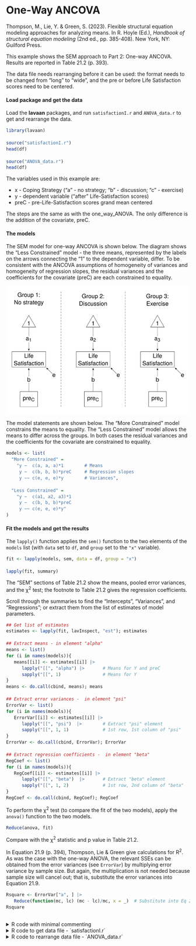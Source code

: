 # One-Way ANCOVA


Thompson, M., Lie, Y. & Green, S. (2023). Flexible structural equation
modeling approaches for analyzing means. In R. Hoyle (Ed.), *Handbook of
structural equation modeling* (2nd ed., pp. 385-408). New York, NY:
Guilford Press.

This example shows the SEM approach to Part 2: One-way ANCOVA. Results
are reported in Table 21.2 (p. 393).

The data file needs rearranging before it can be used: the format needs
to be changed from “long” to “wide”, and the pre or before Life
Satisfaction scores need to be centered.

#### Load package and get the data

Load the **lavaan** packages, and run `satisfactionI.r` and
`ANOVA_data.r` to get and rearrange the data.

``` r
library(lavaan)

source("satisfactionI.r")
head(df)

source("ANOVA_data.r")
head(df)
```

The variables used in this example are:

- x - Coping Strategy (“a” - no strategy; “b” - discussion; “c” -
  exercise)
- y - dependent variable (“after” Life-Satisfaction scores)
- preC - pre-Life-Satisfaction scores grand mean centered

The steps are the same as with the one_way_ANOVA. The only difference is
the addition of the covariate, preC.

#### The models

The SEM model for one-way ANCOVA is shown below. The diagram shows the
“Less Constrained” model - the three means, represented by the labels on
the arrows connecting the “1” to the dependent variable, differ. To be
consistent with the ANCOVA assumptions of homogeneity of variances and
homogeneity of regression slopes, the residual variances and the
coefficients for the covariate (preC) are each constrained to equality.

<img src="images/one_way_ANCOVA.svg" data-fig-align="center" />

The model statements are shown below. The “More Constrained” model
constrains the means to equality. The “Less Constrained” model allows
the means to differ across the groups. In both cases the residual
variances and the coefficients for the covariate are constrained to
equality.

``` r
models <- list(
  "More Constrained" =
    "y ~  c(a, a, a)*1        # Means
     y ~  c(b, b, b)*preC     # Regression slopes
     y ~~ c(e, e, e)*y        # Variances",

  "Less Constrained" =
    "y ~  c(a1, a2, a3)*1
     y ~  c(b, b, b)*preC
     y ~~ c(e, e, e)*y"
)
```

#### Fit the models and get the results

The `lapply()` function applies the `sem()` function to the two elements
of the `models` list (with `data` set to `df`, and `group` set to the
`"x"` variable).

``` r
fit <- lapply(models, sem, data = df, group = "x")

lapply(fit, summary)
```

The “SEM” sections of Table 21.2 show the means, pooled error variances,
and the $\upchi$<sup>2</sup> test; the footnote to Table 21.2 gives the
regression coefficients.

Scroll through the summaries to find the “Intercepts”, “Variances”, and
“Regressions”; or extract them from the list of estimates of model
parameters.

``` r
## Get list of estimates
estimates <- lapply(fit, lavInspect, "est"); estimates

## Extract means - in element "alpha"
means <- list()
for (i in names(models)){
   means[[i]] <- estimates[[i]] |>
      lapply("[[", "alpha") |>       # Means for Y and preC
      sapply("[[", 1)                # Means for Y
}
means <- do.call(cbind, means); means

## Extract error variances -  in element "psi"
ErrorVar <- list()
for (i in names(models)){
   ErrorVar[[i]] <- estimates[[i]] |>
      lapply("[[", "psi")  |>        # Extract "psi" element
      sapply("[[", 1, 1)             # 1st row, 1st column of "psi"
}
ErrorVar <- do.call(cbind, ErrorVar); ErrorVar

## Extract regression coefficients -  in element "beta"
RegCoef <- list()
for (i in names(models)){
   RegCoef[[i]] <- estimates[[i]] |>
      lapply("[[", "beta")  |>       # Extract "beta" element
      sapply("[[", 1, 2)             # 1st row, 2nd column of "beta"
}
RegCoef <- do.call(cbind, RegCoef); RegCoef
```

To perform the $\upchi$<sup>2</sup> test (to compare the fit of the two
models), apply the `anova()` function to the two models.

``` r
Reduce(anova, fit)
```

Compare with the $\upchi$<sup>2</sup> statistic and p value in Table
21.2.

In Equation 21.9 (p. 394), Thompson, Lie & Green give calculations for
R<sup>2</sup>. As was the case with the one-way ANOVA, the relevant SSEs
can be obtained from the error variances (see `ErrorVar`) by multiplying
error variance by sample size. But again, the multiplication is not
needed because sample size will cancel out; that is, substitute the
error variances into Equation 21.9.

``` r
Rsquare <- ErrorVar["a", ] |>
   Reduce(function(mc, lc) (mc - lc)/mc, x = _)  # Substitute into Eq 21.9
Rsquare
```

<br />

<details class="code-fold">
<summary>R code with minimal commenting</summary>

``` r
## One-way ANCOVA
##
## Thompson, M., Lie, Y. & Green, S. (2023). Flexible structural equation modeling
## approaches for analyzing means. In R. Hoyle (Ed.), Handbook of structural
## equation modeling (2nd ed., pp. 385-408). New York, NY: Guilford Press.

## Load package
library(lavaan)

## Get the data
source("satisfactionI.r")
head(df)

## Rearrange the data file
source("ANOVA_data.r")
head(df)

## The models
models <- list(
  "More Constrained" =
    "y ~  c(a, a, a)*1        # Means
     y ~  c(b, b, b)*preC     # Regression slopes
     y ~~ c(e, e, e)*y        # Variances",

  "Less Constrained" =
    "y ~  c(a1, a2, a3)*1
     y ~  c(b, b, b)*preC
     y ~~ c(e, e, e)*y"
)

## Fit the models
fit <- lapply(models, sem, data = df, group = "x")

## Get model summaries
## Check results with "SEM" section of Table 21.2
lapply(fit, summary)

## Extract means, variances, and regression coefficients from list of estimates
## Get list of estimates
estimates <- lapply(fit, lavInspect, "est"); estimates

## Extract means - in element "alpha"
means <- list()
for (i in names(models)){
   means[[i]] <- estimates[[i]] |>
      lapply("[[", "alpha") |>       # Means for Y and preC
      sapply("[[", 1)                # Means for Y
}
means <- do.call(cbind, means); means

## Extract error variances -  in element "psi"
ErrorVar <- list()
for (i in names(models)){
   ErrorVar[[i]] <- estimates[[i]] |>
      lapply("[[", "psi")  |>        # Extract "psi" element
      sapply("[[", 1, 1)             # 1st row, 1st column of "psi"
}
ErrorVar <- do.call(cbind, ErrorVar); ErrorVar

## Extract regression coefficients -  in element "beta"
RegCoef <- list()
for (i in names(models)){
   RegCoef[[i]] <- estimates[[i]] |>
      lapply("[[", "beta")  |>       # Extract "beta" element
      sapply("[[", 1, 2)             # 1st row, 2nd column of "beta"
}
RegCoef <- do.call(cbind, RegCoef); RegCoef

## Contrast model fits
## Check with chi sq statistic and p value in Table 21.2
Reduce(anova, fit)

## R square
## Check with Equation 21.9
Rsquare <- ErrorVar["a", ] |>
   Reduce(function(mc, lc) (mc - lc)/mc, x = _)  # Substitute into Eq 21.9
Rsquare
```

</details>

<details class="code-fold">
<summary>R code to get data file - `satisfactionI.r`</summary>

``` r
### Data for Tables 21.1, 21.2, 21.3, 21.4 ###

df <- structure(list(x = c("a", "a", "a", "a", "a", "a", "a", "a", 
"a", "a", "a", "a", "a", "a", "a", "a", "a", "a", "b", "b", "b", 
"b", "b", "b", "b", "b", "b", "b", "b", "b", "c", "c", "c", "c", 
"c", "c", "c", "c", "c", "c", "c", "c", "c", "c", "c", "c", "c", 
"c"), g = c("m", "m", "m", "m", "m", "m", "f", "f", "f", "m", 
"m", "m", "m", "m", "m", "f", "f", "f", "m", "m", "m", "f", "f", 
"f", "m", "m", "m", "f", "f", "f", "m", "m", "m", "f", "f", "f", 
"f", "f", "f", "m", "m", "m", "f", "f", "f", "f", "f", "f"), 
    c = c("before", "before", "before", "before", "before", "before", 
    "before", "before", "before", "after", "after", "after", 
    "after", "after", "after", "after", "after", "after", "before", 
    "before", "before", "before", "before", "before", "after", 
    "after", "after", "after", "after", "after", "before", "before", 
    "before", "before", "before", "before", "before", "before", 
    "before", "after", "after", "after", "after", "after", "after", 
    "after", "after", "after"), y = c(21, 19, 22, 21, 24, 23, 
    21, 24, 23, 22, 22, 24, 25, 27, 30, 22, 23, 24, 23, 23, 21, 
    19, 22, 21, 30, 26, 22, 25, 26, 27, 27, 25, 24, 25, 23, 22, 
    23, 28, 26, 34, 30, 26, 26, 27, 28, 29, 40, 42)), class = "data.frame", row.names = c(NA, 
-48L))


head(df)

## x - Coping Strategy (a - No strategy; b - Discussion; c - Exercise)
## g - Gender
## c - before/after 
## y - dependent variable (Life Satisfaction)
```

</details>

<details class="code-fold">
<summary>R code to rearrange data file - `ANOVA_data.r`</summary>

``` r
### Data for Tables 21.1, 21.2, 21.3, 21.4 ###

## Reshape data - long to wide
tab <- 0.5 * table(df$x)  # in each condition
df$id <- c(rep(1:tab[1], 2), rep(1:tab[2], 2), rep(1:tab[3], 2))  # id variable 

df <- reshape(df, timevar = "c", idvar = c("id", "x", "g"), varying = c("pre", "y"), 
   direction = "wide")

df <- within(df, {
## Grand mean centered "pre" - the before scores
   preC <- scale(pre, scale = FALSE)

## Drop the id variable
   id <- NULL

## Gender X Coping Strategy interaction
  sg <- interaction(x, g, sep = "")

## Dummy variables to use in regression analysis
## Dummy variables for "Coping Startegy"
   dummies1 <- model.matrix(~ x - 1)

## Dummy variables for interaction
   dummies2 <- model.matrix(~ sg - 1)
})

## Unnest the nested 'dummies' matrices, and rename their colomns
df <- do.call(data.frame, df)
names(df) <- gsub("dummies1.x", "", names(df))
names(df) <- gsub("dummies2.sg", "", names(df))
```

</details>
